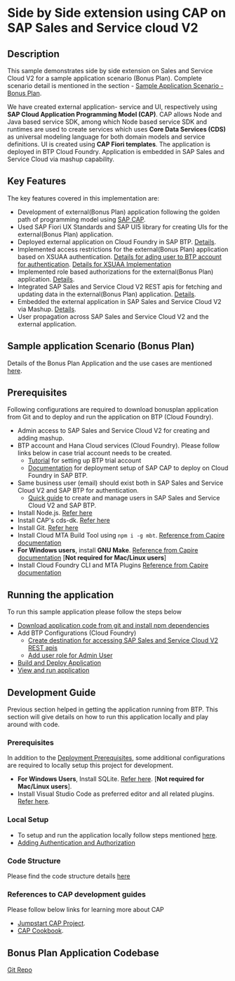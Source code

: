 # Side by Side extension using **CAP** on SAP Sales and Service cloud V2
<!-- Please include descriptive title -->

<!--- Register repository https://api.reuse.software/register, then add REUSE badge:
[![REUSE status](https://api.reuse.software/badge/github.com/SAP-samples/REPO-NAME)](https://api.reuse.software/info/github.com/SAP-samples/REPO-NAME)
-->

## Description
This sample demonstrates side by side extension on Sales and Service Cloud V2 for a sample application scenario (Bonus Plan). Complete scenario detail is mentioned in the section - [Sample Application Scenario - Bonus Plan](#sample-application-scenario-bonus-plan).

We have created external application- service and UI, respectively using **SAP Cloud Application Programming Model (CAP)**. CAP allows Node and Java based service SDK, among which Node based service SDK and runtimes are used to create services which uses **Core Data Services (CDS)** as universal modeling language for both domain models and service definitions. UI is created using **CAP Fiori templates**. The application is deployed in BTP Cloud Foundry. Application is embedded in SAP Sales and Service Cloud via mashup capability. 

## Key Features
The key features covered in this implementation are:  
* Development of external(Bonus Plan) application following the golden path of programming model using [SAP CAP](#references-to-cap-development-guides).
* Used SAP Fiori UX Standards and SAP UI5 library for creating UIs for the external(Bonus Plan) application.
* Deployed external application on Cloud Foundry in SAP BTP. [Details](./Files/deploy.md).
* Implemented access restrictions for the external(Bonus Plan) application based on XSUAA authentication. [Details for ading user to BTP account for authentication](./Files/user.md). [Details for XSUAA Implementation](./Files/authorization.md)
* Implemented role based authorizations for the external(Bonus Plan) application. [Details](./Files/userAccessBTP.md).
* Integrated SAP Sales and Service Cloud V2 REST apis for fetching and updating data in the external(Bonus Plan) application. [Details](./Files/codeStructure.md).
* Embedded the external application in SAP Sales and Service Cloud V2 via Mashup. [Details](./Files/EmbedMashup.md).
* User propagation across SAP Sales and Service Cloud V2 and the external application.

## Sample application Scenario (Bonus Plan)
Details of the Bonus Plan Application and the use cases are mentioned [here](./Files/scenario.md).

## Prerequisites
Following configurations are required to download bonusplan application from Git and to deploy and run the application on BTP (Cloud Foundry).
* Admin access to SAP Sales and Service Cloud V2 for creating and adding mashup.
* BTP account and Hana Cloud services (Cloud Foundry). Please follow links below in case trial account needs to be created. 
  * [Tutorial](https://youtu.be/GSNQpfxPuLU?si=XmE62QVyIMBV5LQP) for setting up BTP trial account
  * [Documentation](https://cap.cloud.sap/docs/guides/deployment/to-cf#btp-and-hana) for deployment setup of SAP CAP to deploy on Cloud Foundry in SAP BTP.
* Same business user (email) should exist both in SAP Sales and Service Cloud V2 and SAP BTP for authentication. 
  * [Quick guide](./Files/user.md) to create and manage users in SAP Sales and Service Cloud V2 and SAP BTP.
* Install Node.js. [Refer here](https://cap.cloud.sap/docs/get-started/jumpstart#_1-install-node-js)
* Install CAP's cds-dk. [Refer here](https://cap.cloud.sap/docs/get-started/jumpstart#_2-install-cap-s-cds-dk)
* Install Git. [Refer here](https://cap.cloud.sap/docs/get-started/jumpstart#_3-install-git)
* Install Cloud MTA Build Tool using `npm i -g mbt`. [Reference from Capire documentation](https://cap.cloud.sap/docs/guides/deployment/to-cf#mbt)
* **For Windows users**, install **GNU Make**. [Reference from Capire documentation](https://cap.cloud.sap/docs/guides/deployment/to-cf#mbt) [**Not required for Mac/Linux users**]
* Install Cloud Foundry CLI and MTA Plugins [Reference from Capire documentation](https://cap.cloud.sap/docs/guides/deployment/to-cf#cf-cli)


## Running the application
To run this sample application please follow the steps below
* [Download application code from git and install npm dependencies](./Files/setup.md)
* Add BTP Configurations (Cloud Foundry)
    * [Create destination for accessing SAP Sales and Service Cloud V2 REST apis](./Files/createDestination.md)
    * [Add user role for Admin User](./Files/userAccessBTP.md)
* [Build and Deploy Application](./Files/deploy.md)
* [View and run application](./Files/viewApplication.md)

## Development Guide
Previous section helped in getting the application running from BTP. This section will give details on how to run this application locally and play around with code. 

### Prerequisites
In addition to the [Deployment Prerequisites](#Prerequisites), some additional configurations are required to locally setup this project for development.
* **For Windows Users**, Install SQLite. [Refer here](https://cap.cloud.sap/docs/get-started/jumpstart#_4-install-sqlite). [**Not required for Mac/Linux users**].
* Install Visual Studio Code as preferred editor and all related plugins. [Refer here](https://cap.cloud.sap/docs/get-started/jumpstart#_6-install-visual-studio-code).

### Local Setup
* To setup and run the application locally follow steps mentioned [here](./Files/localSetupGuide.md).
* [Adding Authentication and Authorization](./Files/authorization.md)

### Code Structure
Please find the code structure details [here](./Files/codeStructure.md)

### References to CAP development guides
Please follow below links for learning more about CAP
* [Jumpstart CAP Project](https://cap.cloud.sap/docs/get-started/jumpstart#jumpstart-cap-projects).
* [CAP Cookbook](https://cap.cloud.sap/docs/guides).

## Bonus Plan Application Codebase
[Git Repo](./bonusplan)

